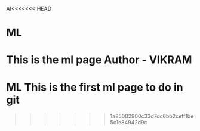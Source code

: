 AI<<<<<<< HEAD
# ML
This is the ml page
Author - VIKRAM
=======
# ML This is the first ml page to do in git
>>>>>>> 1a85002900c33d7dc6bb2ceff1be5c1e84942d9c
